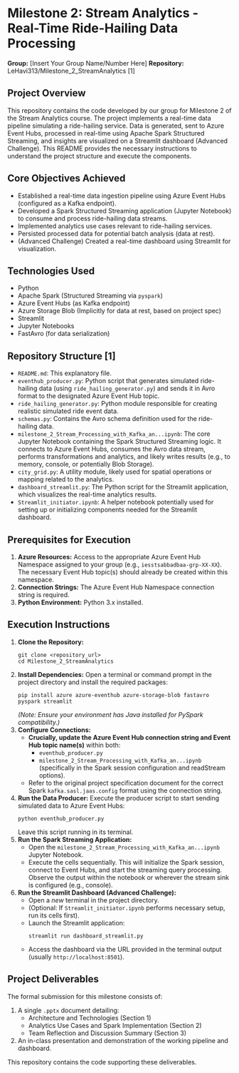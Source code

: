 # Milestone 2: Stream Analytics - Real-Time Ride-Hailing Data Processing

**Group:** [Insert Your Group Name/Number Here]
**Repository:** LeHavi313/Milestone_2_StreamAnalytics [1]

## Project Overview

This repository contains the code developed by our group for Milestone 2 of the Stream Analytics course. The project implements a real-time data pipeline simulating a ride-hailing service. Data is generated, sent to Azure Event Hubs, processed in real-time using Apache Spark Structured Streaming, and insights are visualized on a Streamlit dashboard (Advanced Challenge). This README provides the necessary instructions to understand the project structure and execute the components.

## Core Objectives Achieved

*   Established a real-time data ingestion pipeline using Azure Event Hubs (configured as a Kafka endpoint).
*   Developed a Spark Structured Streaming application (Jupyter Notebook) to consume and process ride-hailing data streams.
*   Implemented analytics use cases relevant to ride-hailing services.
*   Persisted processed data for potential batch analysis (data at rest).
*   (Advanced Challenge) Created a real-time dashboard using Streamlit for visualization.

## Technologies Used

*   Python
*   Apache Spark (Structured Streaming via `pyspark`)
*   Azure Event Hubs (as Kafka endpoint)
*   Azure Storage Blob (Implicitly for data at rest, based on project spec)
*   Streamlit
*   Jupyter Notebooks
*   FastAvro (for data serialization)

## Repository Structure [1]

*   `README.md`: This explanatory file.
*   `eventhub_producer.py`: Python script that generates simulated ride-hailing data (using `ride_hailing_generator.py`) and sends it in Avro format to the designated Azure Event Hub topic.
*   `ride_hailing_generator.py`: Python module responsible for creating realistic simulated ride event data.
*   `schemas.py`: Contains the Avro schema definition used for the ride-hailing data.
*   `milestone_2_Stream_Processing_with_Kafka_an...ipynb`: The core Jupyter Notebook containing the Spark Structured Streaming logic. It connects to Azure Event Hubs, consumes the Avro data stream, performs transformations and analytics, and likely writes results (e.g., to memory, console, or potentially Blob Storage).
*   `city_grid.py`: A utility module, likely used for spatial operations or mapping related to the analytics.
*   `dashboard_streamlit.py`: The Python script for the Streamlit application, which visualizes the real-time analytics results.
*   `Streamlit_initiator.ipynb`: A helper notebook potentially used for setting up or initializing components needed for the Streamlit dashboard.

## Prerequisites for Execution

1.  **Azure Resources:** Access to the appropriate Azure Event Hub Namespace assigned to your group (e.g., `iesstsabbadbaa-grp-XX-XX`). The necessary Event Hub topic(s) should already be created within this namespace.
2.  **Connection Strings:** The Azure Event Hub Namespace connection string is required.
3.  **Python Environment:** Python 3.x installed.

## Execution Instructions

1.  **Clone the Repository:**
    ```
    git clone <repository_url>
    cd Milestone_2_StreamAnalytics
    ```
2.  **Install Dependencies:**
    Open a terminal or command prompt in the project directory and install the required packages:
    ```
    pip install azure azure-eventhub azure-storage-blob fastavro pyspark streamlit
    ```
    *(Note: Ensure your environment has Java installed for PySpark compatibility.)*
3.  **Configure Connections:**
    *   **Crucially, update the Azure Event Hub connection string and Event Hub topic name(s)** within both:
        *   `eventhub_producer.py`
        *   `milestone_2_Stream_Processing_with_Kafka_an...ipynb` (specifically in the Spark session configuration and readStream options).
    *   Refer to the original project specification document for the correct Spark `kafka.sasl.jaas.config` format using the connection string.
4.  **Run the Data Producer:**
    Execute the producer script to start sending simulated data to Azure Event Hubs:
    ```
    python eventhub_producer.py
    ```
    Leave this script running in its terminal.
5.  **Run the Spark Streaming Application:**
    *   Open the `milestone_2_Stream_Processing_with_Kafka_an...ipynb` Jupyter Notebook.
    *   Execute the cells sequentially. This will initialize the Spark session, connect to Event Hubs, and start the streaming query processing. Observe the output within the notebook or wherever the stream sink is configured (e.g., console).
6.  **Run the Streamlit Dashboard (Advanced Challenge):**
    *   Open a *new* terminal in the project directory.
    *   (Optional: If `Streamlit_initiator.ipynb` performs necessary setup, run its cells first).
    *   Launch the Streamlit application:
        ```
        streamlit run dashboard_streamlit.py
        ```
    *   Access the dashboard via the URL provided in the terminal output (usually `http://localhost:8501`).

## Project Deliverables

The formal submission for this milestone consists of:

1.  A single `.pptx` document detailing:
    *   Architecture and Technologies (Section 1)
    *   Analytics Use Cases and Spark Implementation (Section 2)
    *   Team Reflection and Discussion Summary (Section 3)
2.  An in-class presentation and demonstration of the working pipeline and dashboard.

This repository contains the code supporting these deliverables.
